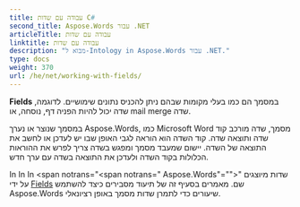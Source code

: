 ```yaml
---
title: עבודה עם שדות C#
second_title: Aspose.Words עבור .NET
articleTitle: עבודה עם שדות
linktitle: עבודה עם שדות
description: "מבוא ל-Intology in Aspose.Words עבור .NET."
type: docs
weight: 370
url: /he/net/working-with-fields/
---
```


**Fields** במסמך הם כמו בעלי מקומות שבהם ניתן להכניס נתונים שימושיים. לדוגמה, שדה יכול להיות הפניה דף, נוסחה, או mail merge שדה.

במסמך שנוצר או נערך Aspose.Words, כמו Microsoft Word מסמך, שדה מורכב קוד שדה ותוצאה שדה. קוד השדה הוא הוראה לגבי האופן שבו יש לעדכן או לחשב את התוצאה של השדה. יישום שמעבד מסמך ומפגש בשדה צריך לפרש את ההוראות הכלולות בקוד השדה ולעדכן את התוצאה בשדה עם ערך חדש.

In In In <span notrans="<span notrans=" Aspose.Words"=""></span>" שדות מיוצגים על ידי [Fields](https://reference.aspose.com/words/net/aspose.words.fields/) שם. מאמרים בסעיף זה של תיעוד מסבירים כיצד להשתמש Aspose.Words שיעורים כדי לתמרן שדות מסמך באופן רציונאלי.